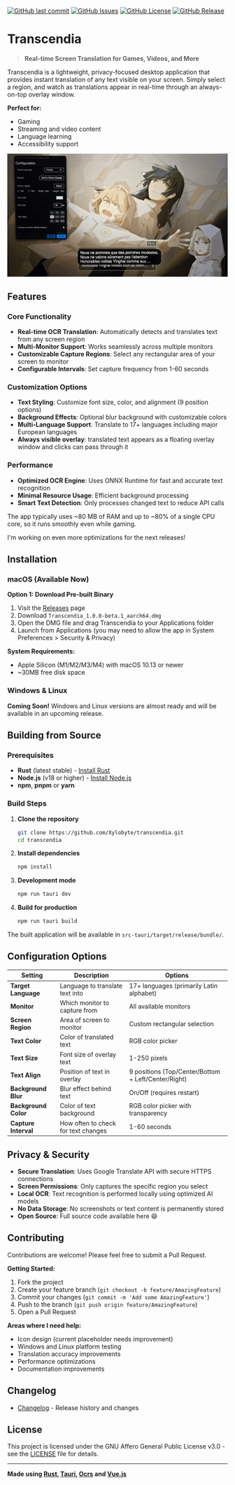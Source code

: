 [![GitHub last commit](https://img.shields.io/github/last-commit/Xylobyte/transcendia)](https://github.com/Xylobyte/transcendia/commits/main)
[![GitHub Issues](https://img.shields.io/github/issues/Xylobyte/transcendia)](https://github.com/Xylobyte/transcendia/issues)
[![GitHub License](https://img.shields.io/github/license/Xylobyte/transcendia)](LICENSE.txt)
[![GitHub Release](https://img.shields.io/github/v/release/Xylobyte/transcendia?include_prereleases)](https://github.com/Xylobyte/transcendia/releases)

# Transcendia

> **Real-time Screen Translation for Games, Videos, and More**

Transcendia is a lightweight, privacy-focused desktop application that provides instant translation of any text visible
on your screen. Simply select a region, and watch as translations appear in real-time through an always-on-top overlay
window.

**Perfect for:**

- Gaming
- Streaming and video content
- Language learning
- Accessibility support

![Transcendia Demo](/screenshots/opus-translated-in-french.jpeg)

## Features

### Core Functionality

- **Real-time OCR Translation**: Automatically detects and translates text from any screen region
- **Multi-Monitor Support**: Works seamlessly across multiple monitors
- **Customizable Capture Regions**: Select any rectangular area of your screen to monitor
- **Configurable Intervals**: Set capture frequency from 1-60 seconds

### Customization Options

- **Text Styling**: Customize font size, color, and alignment (9 position options)
- **Background Effects**: Optional blur background with customizable colors
- **Multi-Language Support**: Translate to 17+ languages including major European languages
- **Always visible overlay**: translated text appears as a floating overlay window and clicks can pass through it

### Performance

- **Optimized OCR Engine**: Uses ONNX Runtime for fast and accurate text recognition
- **Minimal Resource Usage**: Efficient background processing
- **Smart Text Detection**: Only processes changed text to reduce API calls

The app typically uses ~80 MB of RAM and up to ~80% of a single CPU core, so it runs smoothly even while gaming.

I'm working on even more optimizations for the next releases!

## Installation

### macOS (Available Now)

**Option 1: Download Pre-built Binary**

1. Visit the [Releases](https://github.com/Xylobyte/transcendia/releases) page
2. Download `Transcendia_1.0.0-beta.1_aarch64.dmg`
3. Open the DMG file and drag Transcendia to your Applications folder
4. Launch from Applications (you may need to allow the app in System Preferences > Security & Privacy)

**System Requirements:**

- Apple Silicon (M1/M2/M3/M4) with macOS 10.13 or newer
- ~30MB free disk space

### Windows & Linux

**Coming Soon!** Windows and Linux versions are almost ready and will be available in an upcoming release.

## Building from Source

### Prerequisites

- **Rust** (latest stable) - [Install Rust](https://rustup.rs/)
- **Node.js** (v18 or higher) - [Install Node.js](https://nodejs.org/)
- **npm**, **pnpm** or **yarn**

### Build Steps

1. **Clone the repository**
   ```bash
   git clone https://github.com/Xylobyte/transcendia.git
   cd transcendia
   ```

2. **Install dependencies**
   ```bash
   npm install
   ```

3. **Development mode**
   ```bash
   npm run tauri dev
   ```

4. **Build for production**
   ```bash
   npm run tauri build
   ```

The built application will be available in `src-tauri/target/release/bundle/`.

## Configuration Options

| Setting              | Description                         | Options                                             |
|----------------------|-------------------------------------|-----------------------------------------------------|
| **Target Language**  | Language to translate text into     | 17+ languages (primarily Latin alphabet)            |
| **Monitor**          | Which monitor to capture from       | All available monitors                              |
| **Screen Region**    | Area of screen to monitor           | Custom rectangular selection                        |
| **Text Color**       | Color of translated text            | RGB color picker                                    |
| **Text Size**        | Font size of overlay text           | 1-250 pixels                                        |
| **Text Align**       | Position of text in overlay         | 9 positions (Top/Center/Bottom + Left/Center/Right) |
| **Background Blur**  | Blur effect behind text             | On/Off (requires restart)                           |
| **Background Color** | Color of text background            | RGB color picker with transparency                  |
| **Capture Interval** | How often to check for text changes | 1-60 seconds                                        |

## Privacy & Security

- **Secure Translation**: Uses Google Translate API with secure HTTPS connections
- **Screen Permissions**: Only captures the specific region you select
- **Local OCR**: Text recognition is performed locally using optimized AI models
- **No Data Storage**: No screenshots or text content is permanently stored
- **Open Source**: Full source code available here 😄

## Contributing

Contributions are welcome! Please feel free to submit a Pull Request.

**Getting Started:**

1. Fork the project
2. Create your feature branch (`git checkout -b feature/AmazingFeature`)
3. Commit your changes (`git commit -m 'Add some AmazingFeature'`)
4. Push to the branch (`git push origin feature/AmazingFeature`)
5. Open a Pull Request

**Areas where I need help:**

- Icon design (current placeholder needs improvement)
- Windows and Linux platform testing
- Translation accuracy improvements
- Performance optimizations
- Documentation improvements

## Changelog

- [Changelog](CHANGELOG.md) - Release history and changes

## License

This project is licensed under the GNU Affero General Public License v3.0 - see the [LICENSE](LICENSE.txt) file for
details.

---

**Made
using [Rust](https://github.com/rust-lang/rust), [Tauri](https://github.com/tauri-apps/tauri), [Ocrs](https://github.com/robertknight/ocrs)
and [Vue.js](https://github.com/vuejs)**
